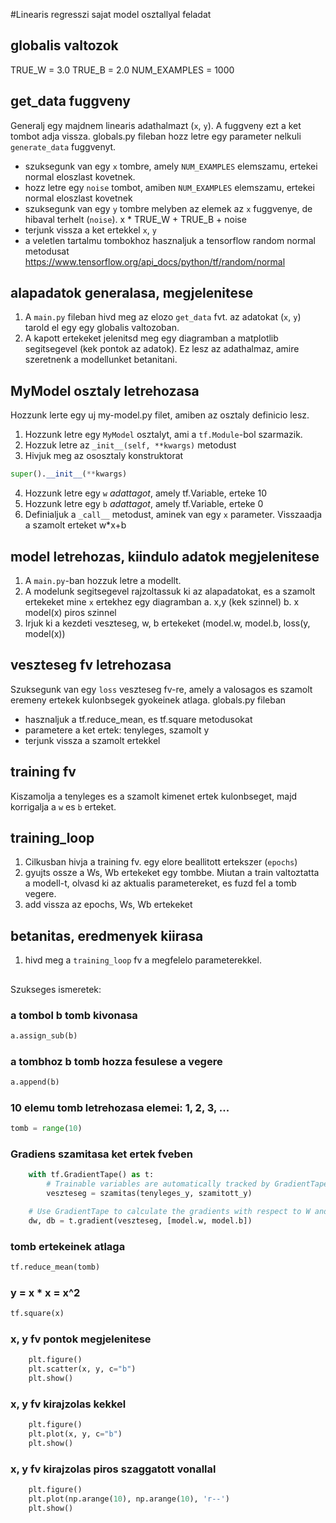 #Linearis regresszi sajat model osztallyal feladat

## globalis valtozok
TRUE_W = 3.0
TRUE_B = 2.0
NUM_EXAMPLES = 1000

## get_data fuggveny
Generalj egy majdnem linearis adathalmazt (`x`, `y`). A fuggveny ezt a ket tombot adja vissza.
globals.py fileban hozz letre egy parameter nelkuli `generate_data` fuggvenyt.
* szuksegunk van egy `x` tombre, amely `NUM_EXAMPLES` elemszamu, ertekei normal eloszlast kovetnek.
* hozz letre egy `noise` tombot, amiben `NUM_EXAMPLES` elemszamu, ertekei normal eloszlast kovetnek
* szuksegunk van egy `y` tombre melyben az elemek az `x` fuggvenye, de hibaval terhelt (`noise`). 
  x * TRUE_W + TRUE_B + noise
* terjunk vissza a ket ertekkel `x`, `y`
* a veletlen tartalmu tombokhoz hasznaljuk a tensorflow random normal metodusat
https://www.tensorflow.org/api_docs/python/tf/random/normal

## alapadatok generalasa, megjelenitese
1. A `main.py` fileban hivd meg az elozo `get_data` fvt. az adatokat (`x`, `y`) tarold el egy egy globalis valtozoban.
2. A kapott ertekeket jelenitsd meg egy diagramban a matplotlib segitsegevel (kek pontok az adatok).
Ez lesz az adathalmaz, amire szeretnenk a modellunket betanitani.
   
## MyModel osztaly letrehozasa
Hozzunk lerte egy uj my-model.py filet, amiben az osztaly definicio lesz.
1. Hozzunk letre egy `MyModel` osztalyt, ami a `tf.Module`-bol szarmazik.
2. Hozzuk letre az `_init__(self, **kwargs)` metodust
3. Hivjuk meg az ososztaly konstruktorat 
```python
super().__init__(**kwargs)
```   
4. Hozzunk letre egy `w` _adattagot_, amely tf.Variable, erteke 10
5. Hozzunk letre egy `b` _adattagot_, amely tf.Variable, erteke 0
6. Definialjuk a `_call__` metodust, aminek van egy `x` parameter. 
Visszaadja a szamolt erteket w*x+b
   

## model letrehozas, kiindulo adatok megjelenitese
1. A `main.py`-ban hozzuk letre a modellt.
2. A modelunk segitsegevel rajzoltassuk ki az alapadatokat, es a szamolt ertekeket mine `x` ertekhez egy diagramban
    a. x,y (kek szinnel)
    b. x model(x) piros szinnel
3. Irjuk ki a kezdeti veszteseg, w, b ertekeket (model.w, model.b, loss(y, model(x))   

## veszteseg fv letrehozasa
Szuksegunk van egy `loss` veszteseg fv-re, amely a valosagos es szamolt eremeny ertekek kulonbsegek gyokeinek atlaga.
globals.py fileban
* hasznaljuk a tf.reduce_mean, es tf.square metodusokat
* parametere a ket ertek: tenyleges, szamolt y
* terjunk vissza a szamolt ertekkel

## training fv
Kiszamolja a tenyleges es a szamolt kimenet ertek kulonbseget, majd korrigalja a `w` es `b` erteket.

## training_loop
1. Cilkusban hivja a training fv. egy elore beallitott ertekszer (`epochs`)
2. gyujts ossze a Ws, Wb ertekeket egy tombbe. Miutan a train valtoztatta a modell-t, olvasd ki az aktualis parametereket,
   es fuzd fel a tomb vegere.
3. add vissza az epochs, Ws, Wb ertekeket

## betanitas, eredmenyek kiirasa
1. hivd meg a `training_loop` fv a megfelelo parameterekkel. 


##
Szukseges ismeretek:
### a tombol b tomb kivonasa
```python
a.assign_sub(b)
```

### a tombhoz b tomb hozza fesulese a vegere
```python
a.append(b)
```

### 10 elemu tomb letrehozasa elemei: 1, 2, 3, ...
```python
tomb = range(10)
```

### Gradiens szamitasa ket ertek fveben
```python
    with tf.GradientTape() as t:
        # Trainable variables are automatically tracked by GradientTape
        veszteseg = szamitas(tenyleges_y, szamitott_y)

    # Use GradientTape to calculate the gradients with respect to W and b
    dw, db = t.gradient(veszteseg, [model.w, model.b])
```

### tomb ertekeinek atlaga
```python
tf.reduce_mean(tomb)
```

### y = x * x = x^2
```python
tf.square(x)
```

### x, y fv pontok megjelenitese
```python
    plt.figure()
    plt.scatter(x, y, c="b")
    plt.show()
```

### x, y fv kirajzolas kekkel
```python
    plt.figure()
    plt.plot(x, y, c="b")
    plt.show()
```

### x, y fv kirajzolas piros szaggatott vonallal
```python
    plt.figure()
    plt.plot(np.arange(10), np.arange(10), 'r--')
    plt.show()
```